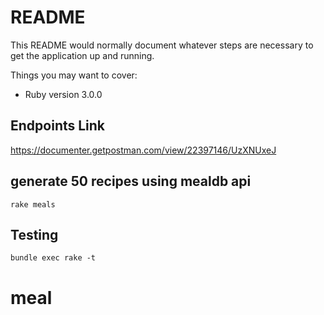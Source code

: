 # README

This README would normally document whatever steps are necessary to get the
application up and running.

Things you may want to cover:

* Ruby version
3.0.0
## Endpoints Link
https://documenter.getpostman.com/view/22397146/UzXNUxeJ

## generate 50 recipes using mealdb api
```
rake meals
```

## Testing
```
bundle exec rake -t
```

# meal
